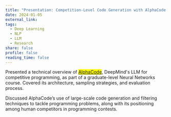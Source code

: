 ```yaml
---
title: "Presentation: Competition-Level Code Generation with AlphaCode by DeepMind"
date: 2024-01-05
external_link: 
tags:
  - Deep Learning
  - NLP
  - LLM
  - Research
share: false
profile: false
reading_time: false
---
```

Presented a technical overview of <mark>[AlphaCode](https://deepmind.google/discover/blog/competitive-programming-with-alphacode/)</mark>, DeepMind's LLM for competitive programming, as part of a graduate-level Neural Networks course. Covered its architecture, sampling strategies, and evaluation process.


Discussed AlphaCode’s use of large-scale code generation and filtering techniques to tackle programming problems, along with its positioning among human competitors in programming contests.
